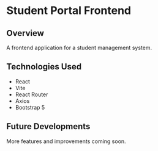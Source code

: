 # Student Portal Frontend

## Overview
A frontend application for a student management system.

## Technologies Used
- React
- Vite
- React Router
- Axios
- Bootstrap 5

## Future Developments
More features and improvements coming soon.